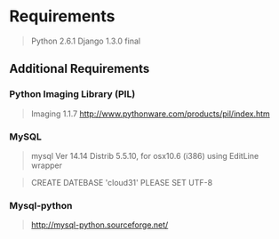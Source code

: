 # Requirements

> Python 2.6.1
> Django 1.3.0 final

## Additional Requirements

### Python Imaging Library (PIL)
> Imaging 1.1.7
> http://www.pythonware.com/products/pil/index.htm

### MySQL
> mysql  Ver 14.14 Distrib 5.5.10, for osx10.6 (i386) using  EditLine wrapper

> CREATE DATEBASE 'cloud31'
> PLEASE SET UTF-8 


### Mysql-python
> http://mysql-python.sourceforge.net/
